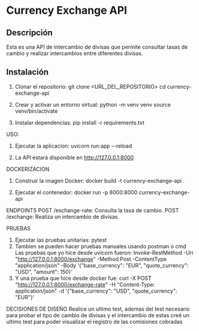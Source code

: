 # Currency Exchange API

## Descripción

Esta es una API de intercambio de divisas que permite consultar tasas de cambio y realizar intercambios entre diferentes divisas.

## Instalación

1. Clonar el repositorio:
   git clone <URL_DEL_REPOSITORIO>
   cd currency-exchange-api

2. Crear y activar un entorno virtual:
    python -m venv venv
    source venv/bin/activate

3. Instalar dependencias:
    pip install -r requirements.txt

USO:

1. Ejecutar la aplicacion:
    uvicorn run:app --reload

2. La API estará disponible en http://127.0.0.1:8000

DOCKERIZACION

1. Construir la imagen Docker:
    docker build -t currency-exchange-api .

2. Ejecutar el contenedor:
    docker run -p 8000:8000 currency-exchange-api

ENDPOINTS
    POST /exchange-rate: Consulta la tasa de cambio.
    POST /exchange: Realiza un intercambio de divisas.

PRUEBAS

1. Ejecutar las pruebas unitarias:
    pytest
2. Tambien se pueden hacer pruebas manuales usando postman o cmd
    Las pruebas que yo hice desde uvicorn fueron:
Invoke-RestMethod -Uri "http://127.0.0.1:8000/exchange" -Method Post -ContentType "application/json" -Body '{"base_currency": "EUR", "quote_currency": "USD", "amount": 150}'
3. Y una prueba que hice desde docker fue:
    curl -X POST "http://127.0.0.1:8000/exchange-rate" -H "Content-Type: application/json" -d '{"base_currency": "USD", "quote_currency": "EUR"}'             


DECISIONES DE DISEÑO
Realice un ultimo test, ademas del test necesario para probar el tipo de cambio de divisas y el intercambio de estas
creé un ultimo test para poder visualizar el registro de las comisiones cobradas
